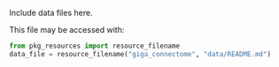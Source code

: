 Include data files here.

This file may be accessed with:

```Python
from pkg_resources import resource_filename
data_file = resource_filename("giga_connectome", "data/README.md")
```
